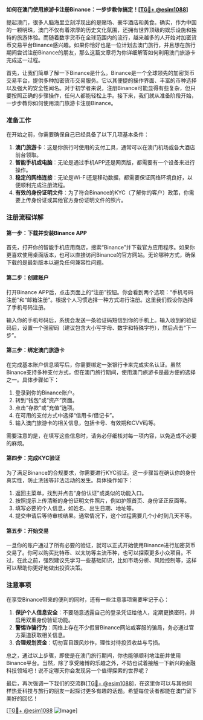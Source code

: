 **如何在澳门使用旅游卡注册Binance：一步步教你搞定！[[TG💪+ @esim1088](https://t.me/s/esim1088)]**

提起澳门，很多人脑海里立刻浮现出的是赌场、豪华酒店和美食。确实，作为中国的一颗明珠，澳门不仅有着浓厚的历史文化氛围，还拥有世界顶级的娱乐设施和独特的旅游体验。而随着数字货币在全球范围内的流行，越来越多的人开始对加密货币交易平台Binance感兴趣。如果你恰好也是一位计划去澳门旅行，并且想在旅行期间尝试注册Binance的朋友，那么这篇文章将为你详细解答如何利用澳门旅游卡完成这一过程。

首先，让我们简单了解一下Binance是什么。Binance是一个全球领先的加密货币交易平台，提供多种加密货币交易服务。它以其便捷的操作界面、丰富的币种选择以及强大的安全性闻名。对于初学者来说，注册Binance可能显得有些复杂，但只要按照正确的步骤操作，任何人都能轻松上手。接下来，我们就从准备阶段开始，一步步教你如何使用澳门旅游卡注册Binance。

### 准备工作

在开始之前，你需要确保自己已经具备了以下几项基本条件：

1. **澳门旅游卡**：这是你旅行时使用的支付工具，通常可以在澳门机场或各大酒店前台领取。
2. **智能手机或电脑**：无论是通过手机APP还是网页版，都需要有一个设备来进行操作。
3. **稳定的网络连接**：无论是Wi-Fi还是移动数据，都需要保证网络环境良好，以便顺利完成注册流程。
4. **有效的身份证明文件**：为了符合Binance的KYC（了解你的客户）政策，你需要上传身份证或其他官方身份证明文件的照片。

### 注册流程详解

#### 第一步：下载并安装Binance APP

首先，打开你的智能手机应用商店，搜索“Binance”并下载官方应用程序。如果你更喜欢使用桌面版本，也可以直接访问Binance的官方网站。无论哪种方式，确保下载的是最新版本以避免任何兼容性问题。

#### 第二步：创建账户

打开Binance APP后，点击页面上的“注册”按钮。你会看到两个选项：“手机号码注册”和“邮箱注册”。根据个人习惯选择一种方式进行注册。这里我们假设你选择了手机号码注册。

输入你的手机号码后，系统会发送一条验证码短信到你的手机上。输入收到的验证码后，设置一个强密码（建议包含大小写字母、数字和特殊字符），然后点击“下一步”。

#### 第三步：绑定澳门旅游卡

在完成基本账户信息填写后，你需要绑定一张银行卡来完成实名认证。虽然Binance支持多种支付方式，但在澳门旅行期间，使用澳门旅游卡是最方便的选择之一。具体步骤如下：

1. 登录到你的Binance账户。
2. 转到“钱包”或“资产”页面。
3. 点击“存款”或“充值”选项。
4. 在可用的支付方式中选择“信用卡/借记卡”。
5. 输入澳门旅游卡的相关信息，包括卡号、有效期和CVV码等。

需要注意的是，在填写这些信息时，请务必仔细核对每一项内容，以免造成不必要的麻烦。

#### 第四步：完成KYC验证

为了满足Binance的合规要求，你需要进行KYC验证。这一步骤旨在确认你的身份真实性，防止洗钱等非法活动的发生。具体操作如下：

1. 返回主菜单，找到并点击“身份认证”或类似的功能入口。
2. 按照提示上传清晰的身份证明文件照片，例如护照首页、身份证正反面等。
3. 填写必要的个人信息，如姓名、出生日期、地址等。
4. 提交申请后等待审核结果。通常情况下，这个过程需要几个小时到几天不等。

#### 第五步：开始交易

一旦你的账户通过了所有必要的验证，就可以正式开始使用Binance进行加密货币交易了。你可以购买比特币、以太坊等主流币种，也可以探索更多小众项目。不过，在此之前，强烈建议先学习一些基础知识，比如市场分析、风险控制等，这样可以帮助你更好地做出投资决策。

### 注意事项

在享受Binance带来的便利的同时，还有一些注意事项需要牢记于心：

1. **保护个人信息安全**：不要随意透露自己的登录凭证给他人，定期更换密码，并启用双重身份验证功能。
2. **警惕诈骗行为**：网络上存在不少假冒Binance网站或客服的骗局，务必通过官方渠道获取相关信息。
3. **合理规划资金**：切勿盲目跟风炒作，理性对待投资收益与亏损。

总之，通过以上步骤，即使是在澳门旅行期间，你也能够顺利地注册并使用Binance平台。当然，除了享受赌博的乐趣之外，不妨也试着接触一下新兴的金融科技领域吧！说不定哪天你会发现另一个值得探索的世界呢？

最后，再次强调一下我们的交流群[[TG💪+ @esim1088](https://t.me/s/esim1088)]，在这里你可以与其他同样热爱科技与旅行的朋友一起探讨更多有趣的话题。希望每位读者都能在澳门留下美好的回忆！

[[TG💪+ @esim1088](https://t.me/s/esim1088) ![Image](https://i.postimg.cc/4NQfJmqS/Snipaste-2025-05-13-00-14-12.png)]
